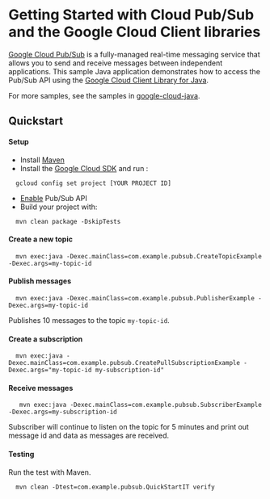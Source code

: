 # Getting Started with Cloud Pub/Sub and the Google Cloud Client libraries

[Google Cloud Pub/Sub][pubsub] is a fully-managed real-time messaging service that allows you to
send and receive messages between independent applications.
This sample Java application demonstrates how to access the Pub/Sub API using
the [Google Cloud Client Library for Java][google-cloud-java].

[pubsub]: https://cloud.google.com/pubsub/
[google-cloud-java]: https://github.com/GoogleCloudPlatform/google-cloud-java

For more samples, see the samples in
[google-cloud-java](https://github.com/GoogleCloudPlatform/google-cloud-java/tree/master/google-cloud-examples/src/main/java/com/google/cloud/examples/pubsub).

## Quickstart

#### Setup
- Install [Maven](http://maven.apache.org/)
- Install the [Google Cloud SDK](https://cloud.google.com/sdk/) and run :
```
  gcloud config set project [YOUR PROJECT ID]
```
- [Enable](https://console.cloud.google.com/apis/api/pubsub.googleapis.com/overview) Pub/Sub API
- Build your project with:
```
  mvn clean package -DskipTests
```

#### Create a new topic
```
  mvn exec:java -Dexec.mainClass=com.example.pubsub.CreateTopicExample -Dexec.args=my-topic-id
```

#### Publish messages
```
  mvn exec:java -Dexec.mainClass=com.example.pubsub.PublisherExample -Dexec.args=my-topic-id
```
Publishes 10 messages to the topic `my-topic-id`.

#### Create a subscription
```
  mvn exec:java -Dexec.mainClass=com.example.pubsub.CreatePullSubscriptionExample -Dexec.args="my-topic-id my-subscription-id"
```

#### Receive messages
```
   mvn exec:java -Dexec.mainClass=com.example.pubsub.SubscriberExample -Dexec.args=my-subscription-id
```
Subscriber will continue to listen on the topic for 5 minutes and print out message id and data as messages are received.

#### Testing
Run the test with Maven.
```
  mvn clean -Dtest=com.example.pubsub.QuickStartIT verify
```
